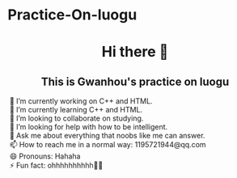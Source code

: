 # Practice-On-luogu
<div style="text-align: center">
                    <h1>Hi there 👋</h1>
                    <h2>This is Gwanhou's practice on luogu</h2>
                </div>
                &nbsp;🔭 I’m currently working on C++ and HTML.<br>
                &nbsp;🌱 I’m currently learning C++ and HTML.<br>
                &nbsp;👯 I’m looking to collaborate on studying.<br>
                &nbsp;🤔 I’m looking for help with how to be intelligent.<br>
                &nbsp;💬 Ask me about everything that noobs like me can answer.<br>
                &nbsp;📫 How to reach me in a normal way: 1195721944@qq.com<br>
                &nbsp;😄 Pronouns: Hahaha<br>
                &nbsp;⚡ Fun fact: ohhhhhhhhhh🤷‍♂️<br><br>
                <div style="text-align: center">